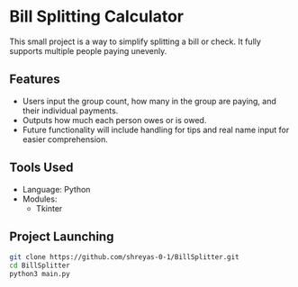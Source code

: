 # Bill Splitting Calculator
This small project is a way to simplify splitting a bill or check.
It fully supports multiple people paying unevenly.

## Features
* Users input the group count, how many in the group are paying, and their individual payments.
* Outputs how much each person owes or is owed. 
* Future functionality will include handling for tips and real name input for easier comprehension.

## Tools Used
* Language: Python
* Modules:
  * Tkinter

## Project Launching
```bash
git clone https://github.com/shreyas-0-1/BillSplitter.git
cd BillSplitter
python3 main.py
```